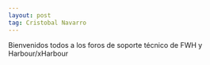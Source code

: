 ```yaml
---
layout: post
tag: Cristobal Navarro
---
```


Bienvenidos todos a los foros de soporte técnico de FWH y Harbour/xHarbour
